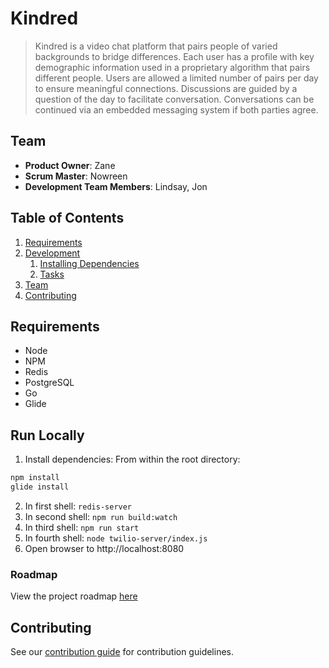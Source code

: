 # Kindred

> Kindred is a video chat platform that pairs people of varied backgrounds to bridge differences. Each user has a profile with key demographic information used in a proprietary algorithm that pairs different people.  Users are allowed a limited number of pairs per day to ensure meaningful connections.  Discussions are guided by a question of the day to facilitate conversation.  Conversations can be continued via an embedded messaging system if both parties agree.  

## Team

  - __Product Owner__: Zane
  - __Scrum Master__: Nowreen
  - __Development Team Members__: Lindsay, Jon

## Table of Contents

1. [Requirements](#requirements)
1. [Development](#development)
    1. [Installing Dependencies](#installing-dependencies)
    1. [Tasks](#tasks)
1. [Team](#team)
1. [Contributing](#contributing)

## Requirements

- Node
- NPM
- Redis
- PostgreSQL
- Go
- Glide

## Run Locally

1) Install dependencies: From within the root directory:

```sh
npm install
glide install
```

2) In first shell: ```redis-server```
3) In second shell: ```npm run build:watch```
4) In third shell: ```npm run start```
5) In fourth shell: ```node twilio-server/index.js```
6) Open browser to http://localhost:8080

### 
### Roadmap

View the project roadmap [here](https://github.com/KindredApp/kindred/issues?utf8=%E2%9C%93&q=)


## Contributing

See our [contribution guide](https://github.com/KindredApp/kindred/blob/master/CONTRIBUTING.md) for contribution guidelines.
